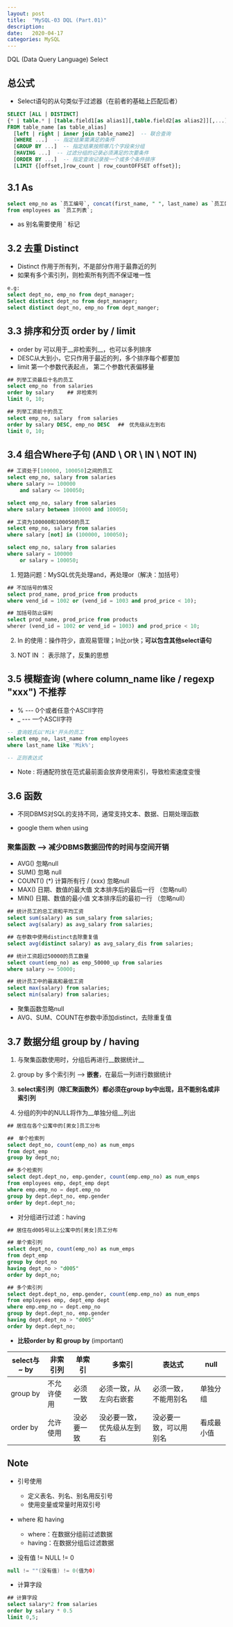 ```yaml
---
layout: post
title:  "MySQL-03 DQL (Part.01)"
description: 
date:   2020-04-17
categories: MySQL
---
```

DQL (Data Query Language) Select

## 总公式

- Select语句的从句类似于过滤器（在前者的基础上匹配后者）

```sql
SELECT [ALL | DISTINCT]
{* | table.* | [table.field1[as alias1][,table.field2[as alias2]][,...]]}
FROM table_name [as table_alias]
  [left | right | inner join table_name2]  -- 联合查询
  [WHERE ...]  -- 指定结果需满足的条件
  [GROUP BY ...]  -- 指定结果按照哪几个字段来分组
  [HAVING ...]  -- 过滤分组的记录必须满足的次要条件
  [ORDER BY ...]  -- 指定查询记录按一个或多个条件排序
  [LIMIT {[offset,]row_count | row_countOFFSET offset}];
```

## 3.1 As

```sql
select emp_no as `员工编号`, concat(first_name, " ", last_name) as `员工姓名`
from employees as `员工列表`;
```

- as 别名需要使用 ` 标记

## 3.2 去重 Distinct

- Distinct 作用于所有列，不是部分作用于最靠近的列
- 如果有多个索引列，则检索所有列而不保证唯一性

```sql
e.g:
select dept_no, emp_no from dept_manager;
Select distinct dept_no from dept_manager;
select distinct dept_no, emp_no from dept_manger;
```

## 3.3 排序和分页 order by / limit

- order by 可以用于__非检索列__，也可以多列排序
- DESC从大到小，它只作用于最近的列，多个排序每个都要加
- limit 第一个参数代表起点， 第二个参数代表偏移量

```sql
## 列举工资最后十名的员工
select emp_no　from salaries
order by salary　　 ## 非检索列
limit 0, 10;

## 列举工资前十的员工
select emp_no, salary　from salaries
order by salary DESC, emp_no DESC 　##　优先级从左到右
limit 0, 10;
```

## 3.4 组合Where子句  (AND \ OR \ IN \ NOT IN)

```sql
## 工资处于[100000, 100050]之间的员工
select emp_no, salary from salaries
where salary >= 100000
	and salary <= 100050;

select emp_no, salary from salaries
where salary between 100000 and 100050;

## 工资为100000和100050的员工
select emp_no, salary from salaries
where salary [not] in (100000, 100050);

select emp_no, salary from salaries
where salary = 100000
	or salary = 100050;
```

1. 短路问题：MySQL优先处理and，再处理or（解决：加括号）

```sql
## 不加括号的情况
select prod_name, prod_price from products
where vend_id = 1002 or (vend_id = 1003 and prod_price < 10);

## 加括号防止误判
select prod_name, prod_price from products
wherer (vend_id = 1002 or vend_id = 1003) and prod_price < 10;
```

2. In 的使用：操作符少，直观易管理；In比or快；__可以包含其他select语句__

3. NOT IN ： 表示除了，反集的思想

## 3.5 模糊查询 (where column_name like / regexp "xxx") 不推荐

- % --- 0个或者任意个ASCII字符
- _ --- 一个ASCII字符

```sql
-- 查询姓氏以'Mik'开头的员工
select emp_no, last_name from employees
where last_name like 'Mik%';

-- 正则表达式
```

- Note : 将通配符放在范式最前面会放弃使用索引，导致检索速度变慢

## 3.6 函数

- 不同DBMS对SQL的支持不同，通常支持文本、数据、日期处理函数

- google them when using


### 聚集函数  -->  减少DBMS数据回传的时间与空间开销

- AVG()  忽略null
- SUM()   忽略 null
- COUNT()     (*) 计算所有行 / (xxx) 忽略null 
- MAX()  日期、数值的最大值 文本排序后的最后一行 （忽略null）
- MIN()  日期、数值的最小值 文本排序后的最初一行 （忽略null）

```sql
## 统计员工的总工资和平均工资
select sum(salary) as sum_salary from salaries;
select avg(salary) as avg_salary from salaries;

## 在参数中使用distinct去除重复值
select avg(distinct salary) as avg_salary_dis from salaries;

## 统计工资超过50000的员工数量
select count(emp_no) as emp_50000_up from salaries
where salary >= 50000;

## 统计员工中的最高和最低工资
select max(salary) from salaries;
select min(salary) from salaries;
```

- 聚集函数忽略null
- AVG、SUM、COUNT在参数中添加distinct，去除重复值

## 3.7 数据分组 group by / having

1. 与聚集函数使用时，分组后再进行__数据统计__

2. group by 多个索引列 --> __嵌套__，在最后一列进行数据统计

3. __select索引列（除汇聚函数外）都必须在group by中出现，且不能别名或非索引列__

4. 分组的列中的NULL将作为__单独分组__列出

```sql
## 居住在各个公寓中的[男女]员工分布

##　单个检索列
select dept_no, count(emp_no) as num_emps
from dept_emp
group by dept_no;

## 多个检索列
select dept.dept_no, emp.gender, count(emp.emp_no) as num_emps
from employees emp, dept_emp dept
where emp.emp_no = dept.emp_no
group by dept.dept_no, emp.gender
order by dept.dept_no;
```

- 对分组进行过滤：having

```sql
## 居住在d005号以上公寓中的[男女]员工分布

## 单个索引列
select dept_no, count(emp_no) as num_emps
from dept_emp
group by dept_no
having dept_no > "d005"
order by dept_no;

## 多个索引列
select dept.dept_no, emp.gender, count(emp.emp_no) as num_emps
from employees emp, dept_emp dept
where emp.emp_no = dept.emp_no
group by dept.dept_no, emp.gender
having dept.dept_no > "d005"
order by dept.dept_no;
```

- __比较order by 和 group by__ (important)

| select与~ by | 非索引列   | 单索引     | 多索引                     | 表达式                 | null       |
| ------------ | ---------- | ---------- | -------------------------- | ---------------------- | ---------- |
| group by     | 不允许使用 | 必须一致   | 必须一致，从左向右嵌套     | 必须一致，不能用别名   | 单独分组   |
| order by     | 允许使用​   | 没必要一致 | 没必要一致，优先级从左到右 | 没必要一致，可以用别名 | 看成最小值 |

## Note

- 引号使用
  - 定义表名、列名、别名用反引号
  - 使用变量或常量时用双引号

- where 和 having
  - where：在数据分组前过滤数据
  - having：在数据分组后过滤数据

- 没有值 != NULL != 0

```java
null != ""(没有值) != 0(值为0)
```

- 计算字段

```sql
## 计算字段
select salary*2 from salaries
order by salary * 0.5
limit 0,5;
```